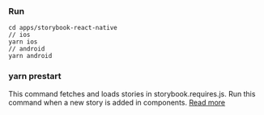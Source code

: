 ### Run

```
cd apps/storybook-react-native
// ios
yarn ios
// android
yarn android
```

### yarn prestart

This command fetches and loads stories in storybook.requires.js. Run this command when a new story is added in components. [Read more](https://github.com/storybookjs/react-native/blob/next-6.0/v6README.md)
